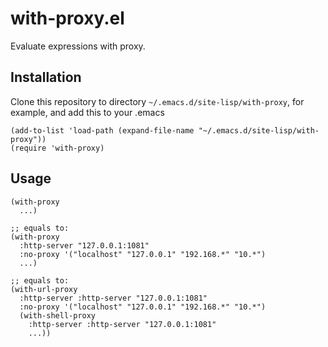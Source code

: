 # with-proxy.el

Evaluate expressions with proxy.

## Installation

Clone this repository to directory `~/.emacs.d/site-lisp/with-proxy`, for example, and add this to your .emacs

```elisp
(add-to-list 'load-path (expand-file-name "~/.emacs.d/site-lisp/with-proxy"))
(require 'with-proxy)
```

## Usage

```elisp
(with-proxy
  ...)

;; equals to:
(with-proxy
  :http-server "127.0.0.1:1081"
  :no-proxy '("localhost" "127.0.0.1" "192.168.*" "10.*")
  ...)

;; equals to:
(with-url-proxy
  :http-server :http-server "127.0.0.1:1081"
  :no-proxy '("localhost" "127.0.0.1" "192.168.*" "10.*")
  (with-shell-proxy
    :http-server :http-server "127.0.0.1:1081"
    ...))
```

